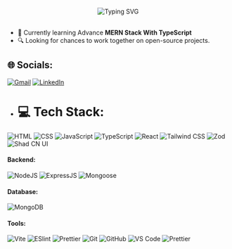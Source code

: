 
<br>
 
 <div align="center" width="100%">
  <img src="https://readme-typing-svg.demolab.com?font=Fira+Code&weight=200&pause=1000&color=F7F7F7&background=940505&center=true&vCenter=true&width=435&lines=Hey+%2C+I'm+Satya" alt="Typing SVG" />
 </div>
 
 <br>

 - 🌱 Currently learning Advance **MERN Stack With TypeScript**
 - 🔍 Looking for chances to work together on open-source projects.
   
 ## 🌐 Socials:
 [![Gmail](https://img.shields.io/badge/Gmail-D14836?logo=gmail&logoColor=white)](mailto:gudu44791@gmail.com)
 [![LinkedIn](https://img.shields.io/badge/LinkedIn-0077B5?logo=linkedin&logoColor=white)](https://www.linkedin.com/in/satyaranjan-sahoo-596250287/)

 - # 💻 Tech Stack:
![HTML](https://img.shields.io/badge/HTML5-E34F26?style=for-the-badge&logo=html5&logoColor=white)
![CSS](https://img.shields.io/badge/CSS3-1572B6?style=for-the-badge&logo=html5&logoColor=white)
![JavaScript](https://img.shields.io/badge/JavaScript-323330?style=for-the-badge&logo=javascript&logoColor=F7DF1E)
![TypeScript](https://img.shields.io/badge/TypeScript-007ACC?style=for-the-badge&logo=typescript&logoColor=white)
![React](https://img.shields.io/badge/React-20232A?style=for-the-badge&logo=react&logoColor=61DAFB)
![Tailwind CSS](https://img.shields.io/badge/Tailwind_CSS-38B2AC?style=for-the-badge&logo=tailwind-css&logoColor=white)
![Zod](https://img.shields.io/badge/zod-274d82?style=for-the-badge&logo=zod&logoColor=white)
![Shad CN UI](https://img.shields.io/badge/schad%20cn-000000?style=for-the-badge&logo=shadcnui&logoColor=white)

 #### Backend:
 ![NodeJS](https://img.shields.io/badge/Node.js-43853D?style=for-the-badge&logo=node.js&logoColor=white)
 ![ExpressJS](https://img.shields.io/badge/Express.js-404D59?style=for-the-badge)
 ![Mongoose](https://img.shields.io/badge/mongoose-a03333?style=for-the-badge&logo=mongoose&logoColor=pink)
 
 #### Database:
 ![MongoDB](https://img.shields.io/badge/MongoDB-4EA94B?style=for-the-badge&logo=mongodb&logoColor=white)

 #### Tools:
 ![Vite](https://img.shields.io/badge/Vite-bd34fe?style=for-the-badge&logo=vite&logoColor=white)
 ![ESlint](https://img.shields.io/badge/eslint-4b76dd?style=for-the-badge&logo=eslint&logoColor=white)
 ![Prettier](https://img.shields.io/badge/prettier-1a2b34?style=for-the-badge&logo=prettier&logoColor=white)
 ![Git](https://img.shields.io/badge/GIT-E44C30?style=for-the-badge&logo=git&logoColor=white)
 ![GitHub](https://img.shields.io/badge/GitHub-100000?style=for-the-badge&logo=github&logoColor=white)
 ![VS Code](https://img.shields.io/badge/Visual_Studio_Code-0078D4?style=for-the-badge&logo=visual%20studio%20code&logoColor=white)
 ![Prettier](https://img.shields.io/badge/prettier-1A2C34?style=for-the-badge&logo=prettier&logoColor=F7BA3E)
